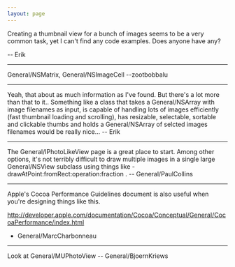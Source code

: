 ```yaml
---
layout: page
---
```


Creating a thumbnail view for a bunch of images seems to be a very common task, yet I can't find any code examples. Does anyone have any? 

-- Erik

----

General/NSMatrix, General/NSImageCell --zootbobbalu

----

Yeah, that about as much information as I've found. But there's a lot more than that to it.. Something like a class that takes a General/NSArray with image filenames as input, is capable of handling lots of images efficiently (fast thumbnail loading and scrolling), has resizable, selectable, sortable and clickable thumbs and holds a General/NSArray of selcted images filenames would be really nice...  -- Erik

----

The General/IPhotoLikeView page is a great place to start. Among other options, it's not terribly difficult to draw multiple images in a single large General/NSView subclass using things like -drawAtPoint:fromRect:operation:fraction . -- General/PaulCollins

----

Apple's Cocoa Performance Guidelines document is also useful when you're designing things like this.

http://developer.apple.com/documentation/Cocoa/Conceptual/General/CocoaPerformance/index.html

- General/MarcCharbonneau

----

Look at General/MUPhotoView -- General/BjoernKriews